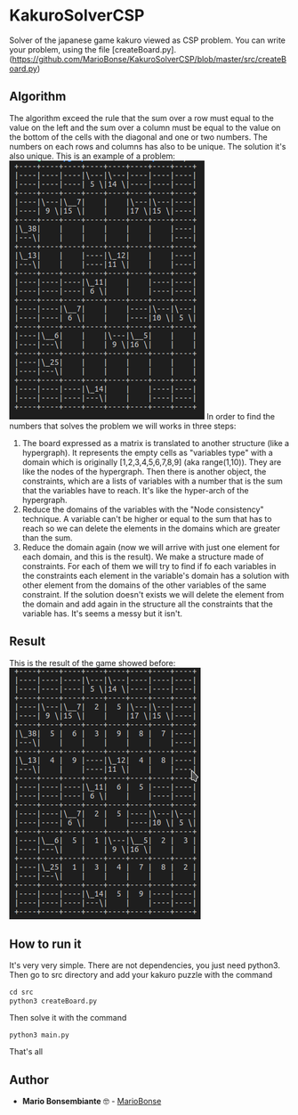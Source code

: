 # KakuroSolverCSP
Solver of the japanese game kakuro viewed as CSP problem.
You can write your problem, using the file [createBoard.py].(https://github.com/MarioBonse/KakuroSolverCSP/blob/master/src/createBoard.py)
## Algorithm
The algorithm exceed the rule that the sum over a row must equal to the value on the left and the sum over a column must be equal to the value on the bottom of the cells with the diagonal and one or two numbers. The numbers on each rows and columns has also to be unique.
The solution it's also unique.
This is an example of a problem:
![](https://github.com/MarioBonse/KakuroSolverCSP/blob/master/kakuroUnsolved.png)
In order to find the numbers that solves the problem we will works in three steps:
1) The board expressed as a matrix is translated to another structure (like a hypergraph). It represents the empty cells as  "variables type" with a domain which is originally [1,2,3,4,5,6,7,8,9] (aka range(1,10)). They are like the nodes of the hypergraph. Then there is another object, the constraints, which are a lists of variables with a number that is the sum that the variables have to reach. It's like the hyper-arch of the hypergraph.
2) Reduce the domains of the variables with the "Node consistency" technique. A variable can't be higher or equal to the sum that has to reach so we can delete the elements in the domains which are greater than the sum.
3) Reduce the domain again (now we will arrive with just one element for each domain, and this is the result).
We make a structure made of constraints. For each of them we will try to find if fo each variables in the constraints each element in the variable's domain has a solution with other element from the domains of the other variables of the same constraint. If the solution doesn't exists we will delete the element from the domain and add again in the structure all the constraints that the variable has. It's seems a messy but it isn't.

## Result
This is the result of the game showed before:
![](https://github.com/MarioBonse/KakuroSolverCSP/blob/master/kakuroSolved.png)

## How to run it
It's very very simple. There are not dependencies, you just need python3.
Then go to src directory and add your kakuro puzzle with the command
```
cd src
python3 createBoard.py
```
Then solve it with the command 
```
python3 main.py
```
That's all

## Author
* **Mario Bonsembiante** :nerd_face: - [MarioBonse](https://github.com/MarioBonse)
